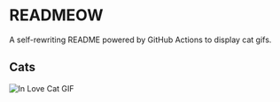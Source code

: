 # READMEOW

A self-rewriting README powered by GitHub Actions to display cat gifs.

## Cats

![In Love Cat GIF](https://media3.giphy.com/media/MDJ9IbxxvDUQM/200.gif?cid=9acd02dakbmf0o35ncokhpzvo83n4wrams6qmdcupjupms06&ep=v1_gifs_search&rid=200.gif&ct=g)
